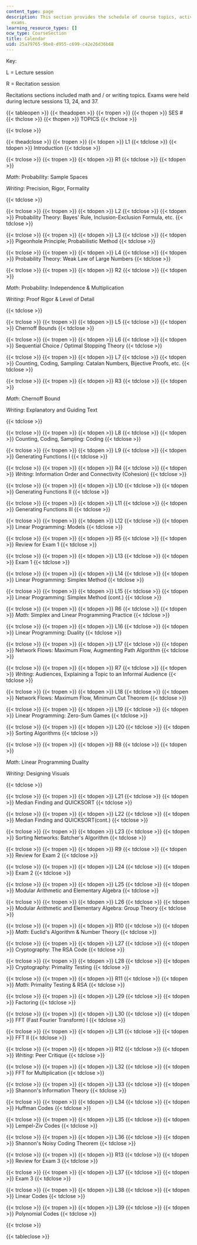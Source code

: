 ```yaml
---
content_type: page
description: This section provides the schedule of course topics, activities, and
  exams.
learning_resource_types: []
ocw_type: CourseSection
title: Calendar
uid: 25a79765-9be8-d955-c699-c42e26d36b68
---
```


Key:

L = Lecture session

R = Recitation session

Recitations sections included math and / or writing topics. Exams were held during lecture sessions 13, 24, and 37.

{{< tableopen >}}
{{< theadopen >}}
{{< tropen >}}
{{< thopen >}}
SES #
{{< thclose >}}
{{< thopen >}}
TOPICS
{{< thclose >}}

{{< trclose >}}

{{< theadclose >}}
{{< tropen >}}
{{< tdopen >}}
L1
{{< tdclose >}}
{{< tdopen >}}
Introduction
{{< tdclose >}}

{{< trclose >}}
{{< tropen >}}
{{< tdopen >}}
R1
{{< tdclose >}}
{{< tdopen >}}


_Math_: Probability: Sample Spaces

_Writing_: Precision, Rigor, Formality


{{< tdclose >}}

{{< trclose >}}
{{< tropen >}}
{{< tdopen >}}
L2
{{< tdclose >}}
{{< tdopen >}}
Probability Theory: Bayes' Rule, Inclusion-Exclusion Formula, etc.
{{< tdclose >}}

{{< trclose >}}
{{< tropen >}}
{{< tdopen >}}
L3
{{< tdclose >}}
{{< tdopen >}}
Pigeonhole Principle; Probabilistic Method
{{< tdclose >}}

{{< trclose >}}
{{< tropen >}}
{{< tdopen >}}
L4
{{< tdclose >}}
{{< tdopen >}}
Probability Theory: Weak Law of Large Numbers
{{< tdclose >}}

{{< trclose >}}
{{< tropen >}}
{{< tdopen >}}
R2
{{< tdclose >}}
{{< tdopen >}}


_Math_: Probability: Independence & Multiplication

_Writing_: Proof Rigor & Level of Detail


{{< tdclose >}}

{{< trclose >}}
{{< tropen >}}
{{< tdopen >}}
L5
{{< tdclose >}}
{{< tdopen >}}
Chernoff Bounds
{{< tdclose >}}

{{< trclose >}}
{{< tropen >}}
{{< tdopen >}}
L6
{{< tdclose >}}
{{< tdopen >}}
Sequential Choice / Optimal Stopping Theory
{{< tdclose >}}

{{< trclose >}}
{{< tropen >}}
{{< tdopen >}}
L7
{{< tdclose >}}
{{< tdopen >}}
Counting, Coding, Sampling: Catalan Numbers, Bijective Proofs, etc.
{{< tdclose >}}

{{< trclose >}}
{{< tropen >}}
{{< tdopen >}}
R3
{{< tdclose >}}
{{< tdopen >}}


_Math_: Chernoff Bound

_Writing_: Explanatory and Guiding Text


{{< tdclose >}}

{{< trclose >}}
{{< tropen >}}
{{< tdopen >}}
L8
{{< tdclose >}}
{{< tdopen >}}
Counting, Coding, Sampling: Coding
{{< tdclose >}}

{{< trclose >}}
{{< tropen >}}
{{< tdopen >}}
L9
{{< tdclose >}}
{{< tdopen >}}
Generating Functions I
{{< tdclose >}}

{{< trclose >}}
{{< tropen >}}
{{< tdopen >}}
R4
{{< tdclose >}}
{{< tdopen >}}
_Writing_: Information Order and Connectivity (Cohesion)
{{< tdclose >}}

{{< trclose >}}
{{< tropen >}}
{{< tdopen >}}
L10
{{< tdclose >}}
{{< tdopen >}}
Generating Functions II
{{< tdclose >}}

{{< trclose >}}
{{< tropen >}}
{{< tdopen >}}
L11
{{< tdclose >}}
{{< tdopen >}}
Generating Functions III
{{< tdclose >}}

{{< trclose >}}
{{< tropen >}}
{{< tdopen >}}
L12
{{< tdclose >}}
{{< tdopen >}}
Linear Programming: Models
{{< tdclose >}}

{{< trclose >}}
{{< tropen >}}
{{< tdopen >}}
R5
{{< tdclose >}}
{{< tdopen >}}
Review for Exam 1
{{< tdclose >}}

{{< trclose >}}
{{< tropen >}}
{{< tdopen >}}
L13
{{< tdclose >}}
{{< tdopen >}}
Exam 1
{{< tdclose >}}

{{< trclose >}}
{{< tropen >}}
{{< tdopen >}}
L14
{{< tdclose >}}
{{< tdopen >}}
Linear Programming: Simplex Method
{{< tdclose >}}

{{< trclose >}}
{{< tropen >}}
{{< tdopen >}}
L15
{{< tdclose >}}
{{< tdopen >}}
Linear Programming: Simplex Method (cont.)
{{< tdclose >}}

{{< trclose >}}
{{< tropen >}}
{{< tdopen >}}
R6
{{< tdclose >}}
{{< tdopen >}}
_Math_: Simplex and Linear Programming Practice
{{< tdclose >}}

{{< trclose >}}
{{< tropen >}}
{{< tdopen >}}
L16
{{< tdclose >}}
{{< tdopen >}}
Linear Programming: Duality
{{< tdclose >}}

{{< trclose >}}
{{< tropen >}}
{{< tdopen >}}
L17
{{< tdclose >}}
{{< tdopen >}}
Network Flows: Maximum Flow, Augmenting Path Algorithm
{{< tdclose >}}

{{< trclose >}}
{{< tropen >}}
{{< tdopen >}}
R7
{{< tdclose >}}
{{< tdopen >}}
_Writing_: Audiences, Explaining a Topic to an Informal Audience
{{< tdclose >}}

{{< trclose >}}
{{< tropen >}}
{{< tdopen >}}
L18
{{< tdclose >}}
{{< tdopen >}}
Network Flows: Maximum Flow, Minimum Cut Theorem
{{< tdclose >}}

{{< trclose >}}
{{< tropen >}}
{{< tdopen >}}
L19
{{< tdclose >}}
{{< tdopen >}}
Linear Programming: Zero-Sum Games
{{< tdclose >}}

{{< trclose >}}
{{< tropen >}}
{{< tdopen >}}
L20
{{< tdclose >}}
{{< tdopen >}}
Sorting Algorithms
{{< tdclose >}}

{{< trclose >}}
{{< tropen >}}
{{< tdopen >}}
R8
{{< tdclose >}}
{{< tdopen >}}


_Math_: Linear Programming Duality

_Writing_: Designing Visuals


{{< tdclose >}}

{{< trclose >}}
{{< tropen >}}
{{< tdopen >}}
L21
{{< tdclose >}}
{{< tdopen >}}
Median Finding and QUICKSORT
{{< tdclose >}}

{{< trclose >}}
{{< tropen >}}
{{< tdopen >}}
L22
{{< tdclose >}}
{{< tdopen >}}
Median Finding and QUICKSORT(cont.)
{{< tdclose >}}

{{< trclose >}}
{{< tropen >}}
{{< tdopen >}}
L23
{{< tdclose >}}
{{< tdopen >}}
Sorting Networks: Batcher's Algorithm
{{< tdclose >}}

{{< trclose >}}
{{< tropen >}}
{{< tdopen >}}
R9
{{< tdclose >}}
{{< tdopen >}}
Review for Exam 2
{{< tdclose >}}

{{< trclose >}}
{{< tropen >}}
{{< tdopen >}}
L24
{{< tdclose >}}
{{< tdopen >}}
Exam 2
{{< tdclose >}}

{{< trclose >}}
{{< tropen >}}
{{< tdopen >}}
L25
{{< tdclose >}}
{{< tdopen >}}
Modular Arithmetic and Elementary Algebra
{{< tdclose >}}

{{< trclose >}}
{{< tropen >}}
{{< tdopen >}}
L26
{{< tdclose >}}
{{< tdopen >}}
Modular Arithmetic and Elementary Algebra: Group Theory
{{< tdclose >}}

{{< trclose >}}
{{< tropen >}}
{{< tdopen >}}
R10
{{< tdclose >}}
{{< tdopen >}}
_Math_: Euclid's Algorithm & Number Theory
{{< tdclose >}}

{{< trclose >}}
{{< tropen >}}
{{< tdopen >}}
L27
{{< tdclose >}}
{{< tdopen >}}
Cryptography: The RSA Code
{{< tdclose >}}

{{< trclose >}}
{{< tropen >}}
{{< tdopen >}}
L28
{{< tdclose >}}
{{< tdopen >}}
Cryptography: Primality Testing
{{< tdclose >}}

{{< trclose >}}
{{< tropen >}}
{{< tdopen >}}
R11
{{< tdclose >}}
{{< tdopen >}}
_Math_: Primality Testing & RSA
{{< tdclose >}}

{{< trclose >}}
{{< tropen >}}
{{< tdopen >}}
L29
{{< tdclose >}}
{{< tdopen >}}
Factoring
{{< tdclose >}}

{{< trclose >}}
{{< tropen >}}
{{< tdopen >}}
L30
{{< tdclose >}}
{{< tdopen >}}
FFT (Fast Fourier Transform) I
{{< tdclose >}}

{{< trclose >}}
{{< tropen >}}
{{< tdopen >}}
L31
{{< tdclose >}}
{{< tdopen >}}
FFT II
{{< tdclose >}}

{{< trclose >}}
{{< tropen >}}
{{< tdopen >}}
R12
{{< tdclose >}}
{{< tdopen >}}
_Writing_: Peer Critique
{{< tdclose >}}

{{< trclose >}}
{{< tropen >}}
{{< tdopen >}}
L32
{{< tdclose >}}
{{< tdopen >}}
FFT for Multiplication
{{< tdclose >}}

{{< trclose >}}
{{< tropen >}}
{{< tdopen >}}
L33
{{< tdclose >}}
{{< tdopen >}}
Shannon's Information Theory
{{< tdclose >}}

{{< trclose >}}
{{< tropen >}}
{{< tdopen >}}
L34
{{< tdclose >}}
{{< tdopen >}}
Huffman Codes
{{< tdclose >}}

{{< trclose >}}
{{< tropen >}}
{{< tdopen >}}
L35
{{< tdclose >}}
{{< tdopen >}}
Lempel-Ziv Codes
{{< tdclose >}}

{{< trclose >}}
{{< tropen >}}
{{< tdopen >}}
L36
{{< tdclose >}}
{{< tdopen >}}
Shannon's Noisy Coding Theorem
{{< tdclose >}}

{{< trclose >}}
{{< tropen >}}
{{< tdopen >}}
R13
{{< tdclose >}}
{{< tdopen >}}
Review for Exam 3
{{< tdclose >}}

{{< trclose >}}
{{< tropen >}}
{{< tdopen >}}
L37
{{< tdclose >}}
{{< tdopen >}}
Exam 3
{{< tdclose >}}

{{< trclose >}}
{{< tropen >}}
{{< tdopen >}}
L38
{{< tdclose >}}
{{< tdopen >}}
Linear Codes
{{< tdclose >}}

{{< trclose >}}
{{< tropen >}}
{{< tdopen >}}
L39
{{< tdclose >}}
{{< tdopen >}}
Polynomial Codes
{{< tdclose >}}

{{< trclose >}}

{{< tableclose >}}